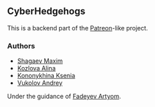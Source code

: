 ## CyberHedgehogs 

This is a backend part of the [Patreon](https://www.patreon.com/)-like project.

### Authors

- [Shagaev Maxim](https://github.com/Maxorella)
- [Kozlova Alina](https://github.com/kisssick0)
- [Kononykhina Ksenia](https://github.com/KseniaKono)
- [Vukolov Andrey](https://github.com/EvilAv)

Under the guidance of [Fadeyev Artyom](https://github.com/fadyat).


